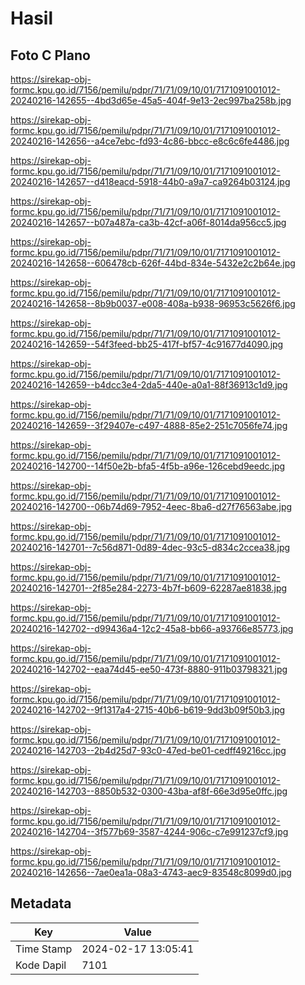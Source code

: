 # Hasil

## Foto C Plano

https://sirekap-obj-formc.kpu.go.id/7156/pemilu/pdpr/71/71/09/10/01/7171091001012-20240216-142655--4bd3d65e-45a5-404f-9e13-2ec997ba258b.jpg

https://sirekap-obj-formc.kpu.go.id/7156/pemilu/pdpr/71/71/09/10/01/7171091001012-20240216-142656--a4ce7ebc-fd93-4c86-bbcc-e8c6c6fe4486.jpg

https://sirekap-obj-formc.kpu.go.id/7156/pemilu/pdpr/71/71/09/10/01/7171091001012-20240216-142657--d418eacd-5918-44b0-a9a7-ca9264b03124.jpg

https://sirekap-obj-formc.kpu.go.id/7156/pemilu/pdpr/71/71/09/10/01/7171091001012-20240216-142657--b07a487a-ca3b-42cf-a06f-8014da956cc5.jpg

https://sirekap-obj-formc.kpu.go.id/7156/pemilu/pdpr/71/71/09/10/01/7171091001012-20240216-142658--606478cb-626f-44bd-834e-5432e2c2b64e.jpg

https://sirekap-obj-formc.kpu.go.id/7156/pemilu/pdpr/71/71/09/10/01/7171091001012-20240216-142658--8b9b0037-e008-408a-b938-96953c5626f6.jpg

https://sirekap-obj-formc.kpu.go.id/7156/pemilu/pdpr/71/71/09/10/01/7171091001012-20240216-142659--54f3feed-bb25-417f-bf57-4c91677d4090.jpg

https://sirekap-obj-formc.kpu.go.id/7156/pemilu/pdpr/71/71/09/10/01/7171091001012-20240216-142659--b4dcc3e4-2da5-440e-a0a1-88f36913c1d9.jpg

https://sirekap-obj-formc.kpu.go.id/7156/pemilu/pdpr/71/71/09/10/01/7171091001012-20240216-142659--3f29407e-c497-4888-85e2-251c7056fe74.jpg

https://sirekap-obj-formc.kpu.go.id/7156/pemilu/pdpr/71/71/09/10/01/7171091001012-20240216-142700--14f50e2b-bfa5-4f5b-a96e-126cebd9eedc.jpg

https://sirekap-obj-formc.kpu.go.id/7156/pemilu/pdpr/71/71/09/10/01/7171091001012-20240216-142700--06b74d69-7952-4eec-8ba6-d27f76563abe.jpg

https://sirekap-obj-formc.kpu.go.id/7156/pemilu/pdpr/71/71/09/10/01/7171091001012-20240216-142701--7c56d871-0d89-4dec-93c5-d834c2ccea38.jpg

https://sirekap-obj-formc.kpu.go.id/7156/pemilu/pdpr/71/71/09/10/01/7171091001012-20240216-142701--2f85e284-2273-4b7f-b609-62287ae81838.jpg

https://sirekap-obj-formc.kpu.go.id/7156/pemilu/pdpr/71/71/09/10/01/7171091001012-20240216-142702--d99436a4-12c2-45a8-bb66-a93766e85773.jpg

https://sirekap-obj-formc.kpu.go.id/7156/pemilu/pdpr/71/71/09/10/01/7171091001012-20240216-142702--eaa74d45-ee50-473f-8880-911b03798321.jpg

https://sirekap-obj-formc.kpu.go.id/7156/pemilu/pdpr/71/71/09/10/01/7171091001012-20240216-142702--9f1317a4-2715-40b6-b619-9dd3b09f50b3.jpg

https://sirekap-obj-formc.kpu.go.id/7156/pemilu/pdpr/71/71/09/10/01/7171091001012-20240216-142703--2b4d25d7-93c0-47ed-be01-cedff49216cc.jpg

https://sirekap-obj-formc.kpu.go.id/7156/pemilu/pdpr/71/71/09/10/01/7171091001012-20240216-142703--8850b532-0300-43ba-af8f-66e3d95e0ffc.jpg

https://sirekap-obj-formc.kpu.go.id/7156/pemilu/pdpr/71/71/09/10/01/7171091001012-20240216-142704--3f577b69-3587-4244-906c-c7e991237cf9.jpg

https://sirekap-obj-formc.kpu.go.id/7156/pemilu/pdpr/71/71/09/10/01/7171091001012-20240216-142656--7ae0ea1a-08a3-4743-aec9-83548c8099d0.jpg


## Metadata

| Key        | Value               |
| ---------- | ------------------- |
| Time Stamp | 2024-02-17 13:05:41 |
| Kode Dapil | 7101                |



